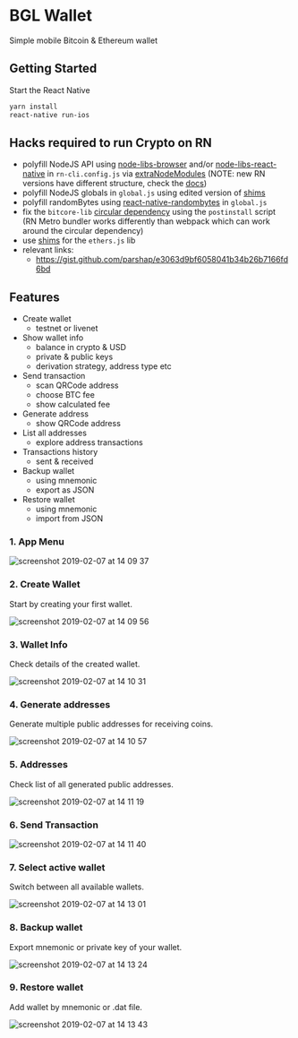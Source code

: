 # BGL Wallet

Simple mobile Bitcoin & Ethereum wallet

## Getting Started

Start the React Native

```sh
yarn install
react-native run-ios
```

## Hacks required to run Crypto on RN

- polyfill NodeJS API using [node-libs-browser](https://github.com/webpack/node-libs-browser) and/or [node-libs-react-native](https://github.com/parshap/node-libs-react-native) in `rn-cli.config.js` via [extraNodeModules](https://facebook.github.io/metro/docs/en/configuration#extranodemodules) (NOTE: new RN versions have different structure, check the [docs](https://facebook.github.io/metro/docs/en/configuration#extranodemodules))
- polyfill NodeJS globals in `global.js` using edited version of [shims](https://github.com/tradle/rn-nodeify/blob/master/shim.js)
- polyfill randomBytes using [react-native-randombytes](https://github.com/mvayngrib/react-native-randombytes) in `global.js`
- fix the `bitcore-lib` [circular dependency](https://github.com/bitpay/bitcore-lib/issues/184) using the `postinstall` script (RN Metro bundler works differently than webpack which can work around the circular dependency)
- use [shims](https://docs.ethers.io/ethers.js/html/cookbook-react.html) for the `ethers.js` lib
- relevant links:
  - https://gist.github.com/parshap/e3063d9bf6058041b34b26b7166fd6bd

## Features

- Create wallet
  - testnet or livenet
- Show wallet info
  - balance in crypto & USD
  - private & public keys
  - derivation strategy, address type etc
- Send transaction
  - scan QRCode address
  - choose BTC fee
  - show calculated fee
- Generate address
  - show QRCode address
- List all addresses
  - explore address transactions
- Transactions history
  - sent & received
- Backup wallet
  - using mnemonic
  - export as JSON
- Restore wallet
  - using mnemonic
  - import from JSON

### 1. App Menu

![screenshot 2019-02-07 at 14 09 37](https://user-images.githubusercontent.com/38855190/52413908-22b8f400-2ae3-11e9-9bd7-ce15276414df.png)

### 2. Create Wallet

Start by creating your first wallet.

![screenshot 2019-02-07 at 14 09 56](https://user-images.githubusercontent.com/38855190/52413924-2ba9c580-2ae3-11e9-9eb5-5c7178d659b8.png)

### 3. Wallet Info

Check details of the created wallet.

![screenshot 2019-02-07 at 14 10 31](https://user-images.githubusercontent.com/38855190/52413947-3b290e80-2ae3-11e9-92f3-e155fb29c0af.png)

### 4. Generate addresses

Generate multiple public addresses for receiving coins.

![screenshot 2019-02-07 at 14 10 57](https://user-images.githubusercontent.com/38855190/52413996-5dbb2780-2ae3-11e9-86f7-e1077a089568.png)

### 5. Addresses

Check list of all generated public addresses.

![screenshot 2019-02-07 at 14 11 19](https://user-images.githubusercontent.com/38855190/52414038-788d9c00-2ae3-11e9-9bf6-43e8bbae5238.png)

### 6. Send Transaction

![screenshot 2019-02-07 at 14 11 40](https://user-images.githubusercontent.com/38855190/52414057-8511f480-2ae3-11e9-97d3-6fcfb52abda2.png)

### 7. Select active wallet

Switch between all available wallets.

![screenshot 2019-02-07 at 14 13 01](https://user-images.githubusercontent.com/38855190/52414075-95c26a80-2ae3-11e9-9658-d7599c9304e2.png)

### 8. Backup wallet

Export mnemonic or private key of your wallet.

![screenshot 2019-02-07 at 14 13 24](https://user-images.githubusercontent.com/38855190/52414092-a377f000-2ae3-11e9-8684-5f8eca19645f.png)

### 9. Restore wallet

Add wallet by mnemonic or .dat file.

![screenshot 2019-02-07 at 14 13 43](https://user-images.githubusercontent.com/38855190/52414127-be4a6480-2ae3-11e9-8474-6caa8258f6ba.png)
